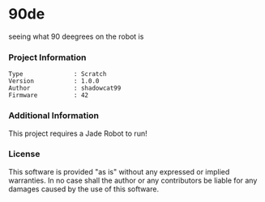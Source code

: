 90de
================

seeing what 90 deegrees on the robot is

### Project Information
```
Type              : Scratch
Version           : 1.0.0
Author            : shadowcat99
Firmware          : 42
```

### Additional Information
This project requires a Jade Robot to run!

### License
This software is provided "as is" without any expressed or implied warranties.  In no case shall the author or any contributors be liable for any damages caused by the use of this software.

